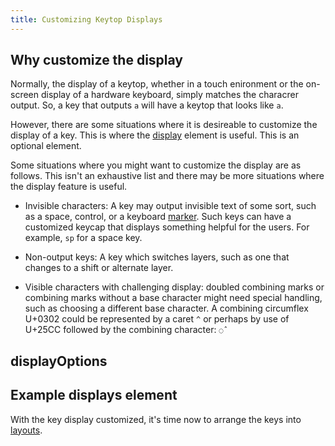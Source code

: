 ```yaml
---
title: Customizing Keytop Displays
---
```


## Why customize the display

Normally, the display of a keytop, whether in a touch enironment or the on-screen display of a hardware keyboard, simply matches the characrer output.  So, a key that outputs `a` will have a keytop that looks like `a`.

However, there are some situations where it is desireable to customize the display of a key. This is where the [display] element is useful.  This is an optional element.

Some situations where you might want to customize the display are as follows.  This isn't an exhaustive list and there may be more situations where the display feature is useful.

- Invisible characters: A key may output invisible text of some sort, such as a space, control, or a keyboard [marker](./markers.md).  Such keys can have a customized keycap that displays something helpful for the users. For example, `sp` for a space key.

- Non-output keys: A key which switches layers, such as one that changes to a shift or alternate layer.

- Visible characters with challenging display:  doubled combining marks or combining marks without a base character might need special handling, such as choosing a different base character. A combining circumflex U+0302 could be represented by a caret `^` or perhaps by use of U+25CC followed by the combining character: `◌̂`

## displayOptions



## Example displays element



With the key display customized, it's time now to arrange the keys into [layouts](./layouts).

[display]: ../reference/display
